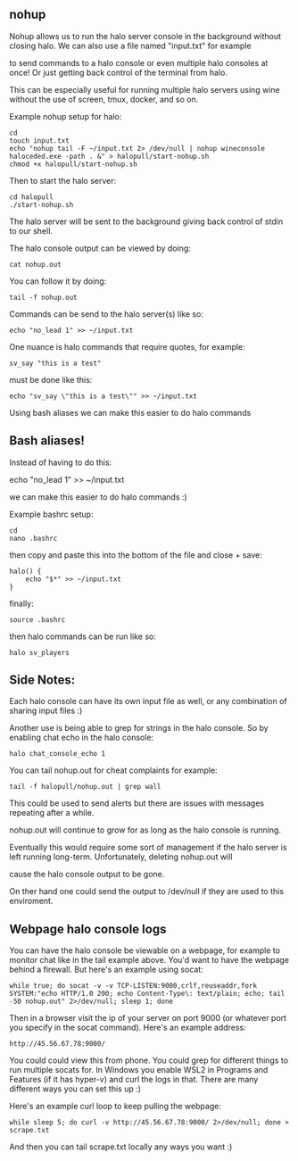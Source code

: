 ## nohup

Nohup allows us to run the halo server console in the background without closing halo. We can also use a file named "input.txt" for example


to send commands to a halo console or even multiple halo consoles at once! Or just getting back control of the terminal from halo.


This can be especially useful for running multiple halo servers using wine without the use of screen, tmux, docker, and so on.



Example nohup setup for halo:


    cd
    touch input.txt
    echo "nohup tail -F ~/input.txt 2> /dev/null | nohup wineconsole haloceded.exe -path . &" > halopull/start-nohup.sh
    chmod +x halopull/start-nohup.sh


Then to start the halo server:

    cd halopull
    ./start-nohup.sh


The halo server will be sent to the background giving back control of stdin to our shell.


The halo console output can be viewed by doing:

    cat nohup.out


You can follow it by doing:


    tail -f nohup.out


Commands can be send to the halo server(s) like so:


    echo "no_lead 1" >> ~/input.txt


One nuance is halo commands that require quotes, for example:


    sv_say "this is a test"


must be done like this:


    echo "sv_say \"this is a test\"" >> ~/input.txt


Using bash aliases we can make this easier to do halo commands



## Bash aliases!


Instead of having to do this:


echo "no_lead 1" >> ~/input.txt


we can make this easier to do halo commands :)


Example bashrc setup:


    cd
    nano .bashrc

then copy and paste this into the bottom of the file and close + save:


    halo() {
        echo "$*" >> ~/input.txt
    }


finally:

    source .bashrc


then halo commands can be run like so:


    halo sv_players


## Side Notes:

Each halo console can have its own input file as well, or any combination of sharing input files :)


Another use is being able to grep for strings in the halo console. So by enabling chat echo in the halo console:


    halo chat_console_echo 1


You can tail nohup.out for cheat complaints for example:


    tail -f halopull/nohup.out | grep wall



This could be used to send alerts but there are issues with messages repeating after a while. 


nohup.out will continue to grow for as long as the halo console is running. 


Eventually this would require some sort of management if the halo server is left running long-term. Unfortunately, deleting nohup.out will


cause the halo console output to be gone. 


On ther hand one could send the output to /dev/null if they are used to this enviroment. 



## Webpage halo console logs

You can have the halo console be viewable on a webpage, for example to monitor chat like in the tail example above. You'd want to have the webpage behind a firewall. But here's an example using socat:


    while true; do socat -v -v TCP-LISTEN:9000,crlf,reuseaddr,fork SYSTEM:"echo HTTP/1.0 200; echo Content-Type\: text/plain; echo; tail -50 nohup.out" 2>/dev/null; sleep 1; done


Then in a browser visit the ip of your server on port 9000 (or whatever port you specify in the socat command). Here's an example address:


    http://45.56.67.78:9000/


You could could view this from phone. You could grep for different things to run multiple socats for. In Windows you enable WSL2 in Programs and Features (if it has hyper-v) and curl the logs in that. There are many different ways you can set this up :)

Here's an example curl loop to keep pulling the webpage:

    while sleep 5; do curl -v http://45.56.67.78:9000/ 2>/dev/null; done > scrape.txt


And then you can tail scrape.txt locally any ways you want :)
